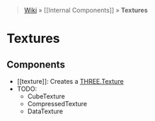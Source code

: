 > [Wiki](Home) » [[Internal Components]] » **Textures**

# Textures

## Components

* [[texture]]: Creates a [THREE.Texture](https://threejs.org/docs/#api/textures/Texture)
* TODO:
  * CubeTexture
  * CompressedTexture
  * DataTexture
